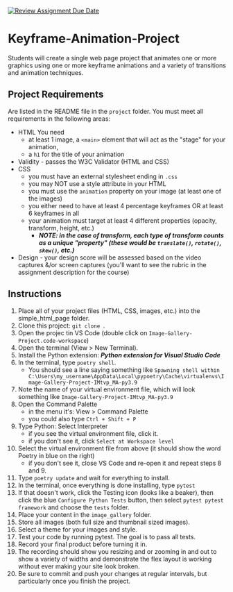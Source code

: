 [![Review Assignment Due Date](https://classroom.github.com/assets/deadline-readme-button-22041afd0340ce965d47ae6ef1cefeee28c7c493a6346c4f15d667ab976d596c.svg)](https://classroom.github.com/a/1B5UfUNt)
# Keyframe-Animation-Project
Students will create a single web page project that animates one or more graphics using one or more keyframe animations and a variety of transitions and animation techniques.

## Project Requirements
Are listed in the README file in the `project` folder.
You must meet all requirements in the following areas:
* HTML You need 
  - at least 1 image, a `<main>` element that will act as the "stage" for your animation,
  - a `h1` for the title of your animation
* Validity - passes the W3C Validator (HTML and CSS)
* CSS 
  - you must have an external stylesheet ending in `.css`
  - you may NOT use a style attribute in your HTML
  - you must use the `animation` property on your image (at least one of the images)
  - you either need to have at least 4 percentage keyframes OR at least 6 keyframes in all
  - your animation must target at least 4 different properties (opacity, transform, height, etc.) 
    + ***NOTE: in the case of transform, each type of transform counts as a unique "property" (these would be `translate()`, `rotate()`, `skew()`, etc.)***
* Design - your design score will be assessed based on the video captures &/or screen captures (you'll want to see the rubric in the assignment description for the course)

## Instructions
1. Place all of your project files (HTML, CSS, images, etc.) into the simple_html_page folder.
2. Clone this project: `git clone `.
3. Open the projec tin VS Code (double click on `Image-Gallery-Project.code-workspace`)
4. Open the terminal (View > New Terminal).
5. Install the Python extension: ***Python extension for Visual Studio Code***
6. In the terminal, type `poetry shell`.
    - You should see a line saying something like `Spawning shell within C:\Users\my_username\AppData\Local\pypoetry\Cache\virtualenvs\Image-Gallery-Project-IMtvp_MA-py3.9`
7. Note the name of your virtual environment file, which will look something like `Image-Gallery-Project-IMtvp_MA-py3.9`
8. Open the Command Palette 
    - in the menu it's: View > Command Palette
    - you could also type `Ctrl + Shift + P`
9. Type Python: Select Interpreter
    - if you see the virtual environment file, click it.
    - if you don't see it, click `Select at Workspace level`
10. Select the virtual environment file from above (it should show the word Poetry in blue on the right)
    - if you don't see it, close VS Code and re-open it and repeat steps 8 and 9.
11. Type `poetry update` and wait for everything to install.
12. In the terminal, once everything is done installing, type `pytest`
13. If that doesn't work, click the Testing icon (looks like a beaker), then click the blue `Configure Python Tests` button, then select `pytest pytest framework` and choose the `tests` folder.
14. Place your content in the `image_gallery` folder.
15. Store all images (both full size and thumbnail sized images).
16. Select a theme for your images and style.
17. Test your code by running pytest. The goal is to pass all tests.
18. Record your final product before turning it in.
19. The recording should show you resizing and or zooming in and out to show a variety of widths and demonstrate the flex layout is working without ever making your site look broken.
20. Be sure to commit and push your changes at regular intervals, but particularly once you finish the project.
